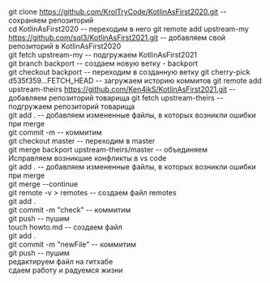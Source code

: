 git clone https://github.com/KrolTryCode/KotlinAsFirst2020.git -- сохраняем репозиторий  
cd KotlinAsFirst2020 -- переходим в него
git remote add upstream-my https://github.com/sql3/KotlinAsFirst2021.git -- добавляем свой репозиторий в KotlinAsFirst2020  
git fetch upstream-my -- подгружаем KotlinAsFirst2021  
git branch backport -- создаем новую ветку - backport  
git checkout backport -- переходим в созданную ветку
git cherry-pick d535f359...FETCH_HEAD -- загружаем историю коммитов 
git remote add upstream-theirs https://github.com/Ken4ikS/KotlinAsFirst2021.git -- добавляем репозиторий товарища 
git fetch upstream-theirs -- подгружаем репозиторий товарища  
git add . -- добавляем измененные файлы, в которых возникли ошибки при merge  
git commit -m  -- коммитим  
git checkout master -- переходим в master  
git merge backport upstream-theirs/master -- объединяем  
Исправляем возникшие конфликты в vs code  
git add . -- добавляем измененные файлы, в которых возникли ошибки при merge  
git merge --continue  
git remote -v > remotes -- создаем файл remotes  
git add .  
git commit -m "check" -- коммитим  
git push -- пушим  
touch howto.md -- создаем файл  
git add .  
git commit -m "newFile" -- коммитим  
git push -- пушим  
редактируем файл на гитхабе  
сдаем работу и радуемся жизни  
